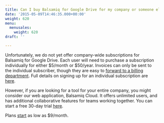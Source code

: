 ```yaml
---
title: Can I buy Balsamiq for Google Drive for my company or someone else?
date: '2015-05-09T14:46:35.000+00:00'
weight: 620
menu:
  menusales:
    weight: 620
draft: ''

---
```


Unfortunately, we do not yet offer company-wide subscriptions for Balsamiq for Google Drive. Each user will need to purchase a subscription individually for either $5/month or $50/year. Invoices can only be sent to the individual subscriber, though they are easy to [forward to a billing department](/sales/gdrivesubscription/#finding-past-invoices). Full details on signing up for an individual subscription are [here](/sales/gdrivesubscription/#signing-up-for-a-subscription).

However, if you are looking for a tool for your entire company, you might consider our web application, Balsamiq Cloud. It offers unlimited users, and has additional collaborative features for teams working together. You can start a free 30-day trial [here](https://balsamiq.cloud/).

Plans [start](http://balsamiq.com/buy/#cloud) as low as $9/month.
